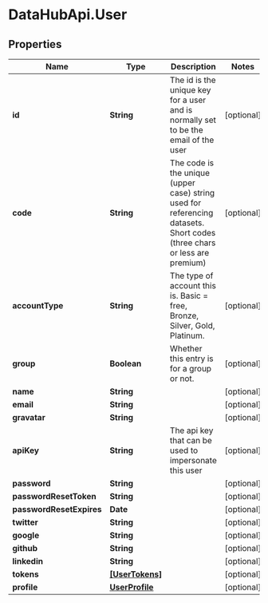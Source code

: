 # DataHubApi.User

## Properties
Name | Type | Description | Notes
------------ | ------------- | ------------- | -------------
**id** | **String** | The id is the unique key for a user and is normally set to be the email of the user | [optional] 
**code** | **String** | The code is the unique (upper case) string used for referencing datasets. Short codes (three chars or less are premium) | [optional] 
**accountType** | **String** | The type of account this is. Basic &#x3D; free, Bronze, Silver, Gold, Platinum. | [optional] 
**group** | **Boolean** | Whether this entry is for a group or not. | [optional] 
**name** | **String** |  | [optional] 
**email** | **String** |  | [optional] 
**gravatar** | **String** |  | [optional] 
**apiKey** | **String** | The api key that can be used to impersonate this user | [optional] 
**password** | **String** |  | [optional] 
**passwordResetToken** | **String** |  | [optional] 
**passwordResetExpires** | **Date** |  | [optional] 
**twitter** | **String** |  | [optional] 
**google** | **String** |  | [optional] 
**github** | **String** |  | [optional] 
**linkedin** | **String** |  | [optional] 
**tokens** | [**[UserTokens]**](UserTokens.md) |  | [optional] 
**profile** | [**UserProfile**](UserProfile.md) |  | [optional] 


